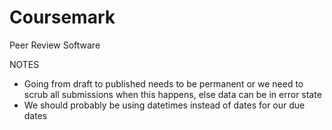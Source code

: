 Coursemark
=============

Peer Review Software

NOTES
* Going from draft to published needs to be permanent or we need to scrub all submissions when this happens, else data can be in error state
* We should probably be using datetimes instead of dates for our due dates